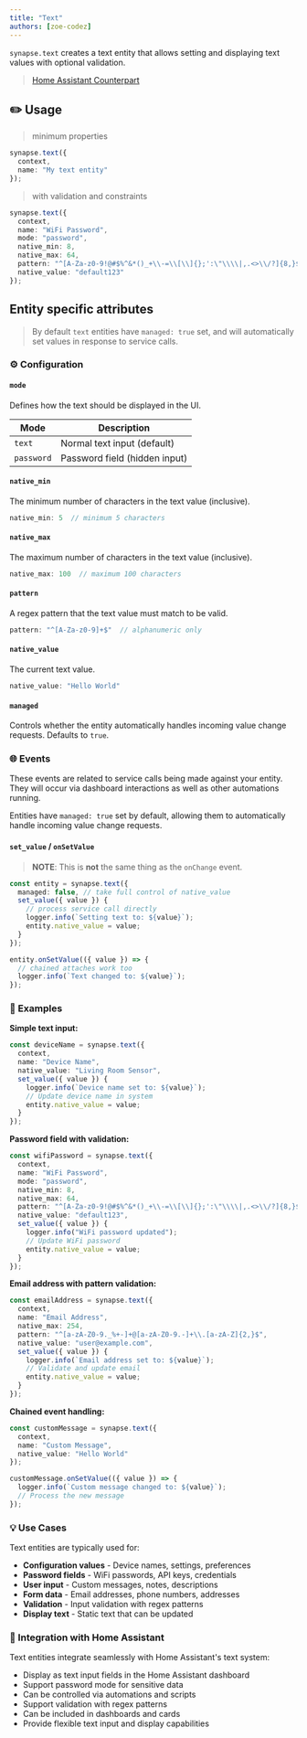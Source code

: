 ```yaml
---
title: "Text"
authors: [zoe-codez]
---
```


`synapse.text` creates a text entity that allows setting and displaying text values with optional validation.

> [Home Assistant Counterpart](https://developers.home-assistant.io/docs/core/entity/text)

## ✏️ Usage

> minimum properties

```typescript
synapse.text({
  context,
  name: "My text entity"
});
```

> with validation and constraints

```typescript
synapse.text({
  context,
  name: "WiFi Password",
  mode: "password",
  native_min: 8,
  native_max: 64,
  pattern: "^[A-Za-z0-9!@#$%^&*()_+\\-=\\[\\]{};':\"\\\\|,.<>\\/?]{8,}$",
  native_value: "default123"
});
```

## Entity specific attributes

> By default `text` entities have `managed: true` set, and will automatically set values in response to service calls.

### ⚙️ Configuration

#### `mode`

Defines how the text should be displayed in the UI.

| Mode | Description |
|------|-------------|
| `text` | Normal text input (default) |
| `password` | Password field (hidden input) |

#### `native_min`

The minimum number of characters in the text value (inclusive).

```typescript
native_min: 5  // minimum 5 characters
```

#### `native_max`

The maximum number of characters in the text value (inclusive).

```typescript
native_max: 100  // maximum 100 characters
```

#### `pattern`

A regex pattern that the text value must match to be valid.

```typescript
pattern: "^[A-Za-z0-9]+$"  // alphanumeric only
```

#### `native_value`

The current text value.

```typescript
native_value: "Hello World"
```

#### `managed`

Controls whether the entity automatically handles incoming value change requests. Defaults to `true`.

### 🌐 Events

These events are related to service calls being made against your entity.
They will occur via dashboard interactions as well as other automations running.

Entities have `managed: true` set by default, allowing them to automatically handle incoming value change requests.

#### `set_value` / `onSetValue`

> **NOTE**: This is **not** the same thing as the `onChange` event.

```typescript
const entity = synapse.text({
  managed: false, // take full control of native_value
  set_value({ value }) {
    // process service call directly
    logger.info(`Setting text to: ${value}`);
    entity.native_value = value;
  }
});

entity.onSetValue(({ value }) => {
  // chained attaches work too
  logger.info(`Text changed to: ${value}`);
});
```

### 📝 Examples

**Simple text input:**
```typescript
const deviceName = synapse.text({
  context,
  name: "Device Name",
  native_value: "Living Room Sensor",
  set_value({ value }) {
    logger.info(`Device name set to: ${value}`);
    // Update device name in system
    entity.native_value = value;
  }
});
```

**Password field with validation:**
```typescript
const wifiPassword = synapse.text({
  context,
  name: "WiFi Password",
  mode: "password",
  native_min: 8,
  native_max: 64,
  pattern: "^[A-Za-z0-9!@#$%^&*()_+\\-=\\[\\]{};':\"\\\\|,.<>\\/?]{8,}$",
  native_value: "default123",
  set_value({ value }) {
    logger.info("WiFi password updated");
    // Update WiFi password
    entity.native_value = value;
  }
});
```

**Email address with pattern validation:**
```typescript
const emailAddress = synapse.text({
  context,
  name: "Email Address",
  native_max: 254,
  pattern: "^[a-zA-Z0-9._%+-]+@[a-zA-Z0-9.-]+\\.[a-zA-Z]{2,}$",
  native_value: "user@example.com",
  set_value({ value }) {
    logger.info(`Email address set to: ${value}`);
    // Validate and update email
    entity.native_value = value;
  }
});
```

**Chained event handling:**
```typescript
const customMessage = synapse.text({
  context,
  name: "Custom Message",
  native_value: "Hello World"
});

customMessage.onSetValue(({ value }) => {
  logger.info(`Custom message changed to: ${value}`);
  // Process the new message
});
```

### 💡 Use Cases

Text entities are typically used for:
- **Configuration values** - Device names, settings, preferences
- **Password fields** - WiFi passwords, API keys, credentials
- **User input** - Custom messages, notes, descriptions
- **Form data** - Email addresses, phone numbers, addresses
- **Validation** - Input validation with regex patterns
- **Display text** - Static text that can be updated

### 🔧 Integration with Home Assistant

Text entities integrate seamlessly with Home Assistant's text system:
- Display as text input fields in the Home Assistant dashboard
- Support password mode for sensitive data
- Can be controlled via automations and scripts
- Support validation with regex patterns
- Can be included in dashboards and cards
- Provide flexible text input and display capabilities
